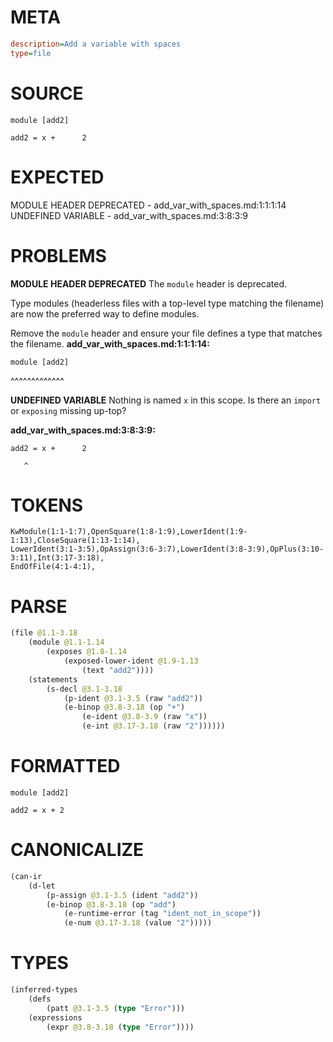 # META
~~~ini
description=Add a variable with spaces
type=file
~~~
# SOURCE
~~~roc
module [add2]

add2 = x +      2
~~~
# EXPECTED
MODULE HEADER DEPRECATED - add_var_with_spaces.md:1:1:1:14
UNDEFINED VARIABLE - add_var_with_spaces.md:3:8:3:9
# PROBLEMS
**MODULE HEADER DEPRECATED**
The `module` header is deprecated.

Type modules (headerless files with a top-level type matching the filename) are now the preferred way to define modules.

Remove the `module` header and ensure your file defines a type that matches the filename.
**add_var_with_spaces.md:1:1:1:14:**
```roc
module [add2]
```
^^^^^^^^^^^^^


**UNDEFINED VARIABLE**
Nothing is named `x` in this scope.
Is there an `import` or `exposing` missing up-top?

**add_var_with_spaces.md:3:8:3:9:**
```roc
add2 = x +      2
```
       ^


# TOKENS
~~~zig
KwModule(1:1-1:7),OpenSquare(1:8-1:9),LowerIdent(1:9-1:13),CloseSquare(1:13-1:14),
LowerIdent(3:1-3:5),OpAssign(3:6-3:7),LowerIdent(3:8-3:9),OpPlus(3:10-3:11),Int(3:17-3:18),
EndOfFile(4:1-4:1),
~~~
# PARSE
~~~clojure
(file @1.1-3.18
	(module @1.1-1.14
		(exposes @1.8-1.14
			(exposed-lower-ident @1.9-1.13
				(text "add2"))))
	(statements
		(s-decl @3.1-3.18
			(p-ident @3.1-3.5 (raw "add2"))
			(e-binop @3.8-3.18 (op "+")
				(e-ident @3.8-3.9 (raw "x"))
				(e-int @3.17-3.18 (raw "2"))))))
~~~
# FORMATTED
~~~roc
module [add2]

add2 = x + 2
~~~
# CANONICALIZE
~~~clojure
(can-ir
	(d-let
		(p-assign @3.1-3.5 (ident "add2"))
		(e-binop @3.8-3.18 (op "add")
			(e-runtime-error (tag "ident_not_in_scope"))
			(e-num @3.17-3.18 (value "2")))))
~~~
# TYPES
~~~clojure
(inferred-types
	(defs
		(patt @3.1-3.5 (type "Error")))
	(expressions
		(expr @3.8-3.18 (type "Error"))))
~~~
